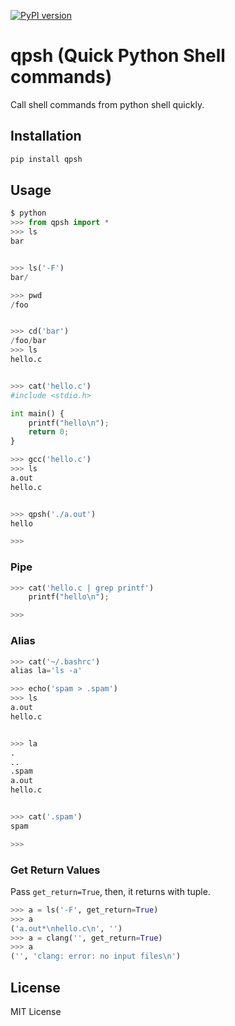 [![PyPI version](https://badge.fury.io/py/qpsh.svg)](https://badge.fury.io/py/qpsh)
# qpsh (Quick Python Shell commands)
Call shell commands from python shell quickly.

## Installation
```sh
pip install qpsh
```

## Usage
```python
$ python
>>> from qpsh import *
>>> ls
bar


>>> ls('-F')
bar/

>>> pwd
/foo


>>> cd('bar')
/foo/bar
>>> ls
hello.c


>>> cat('hello.c')
#include <stdio.h>

int main() {
    printf("hello\n");
    return 0;
}

>>> gcc('hello.c')
>>> ls
a.out
hello.c


>>> qpsh('./a.out')
hello

>>>
```

### Pipe
```python
>>> cat('hello.c | grep printf')
    printf("hello\n");

>>>
```

### Alias
```python
>>> cat('~/.bashrc')
alias la='ls -a'

>>> echo('spam > .spam')
>>> ls
a.out
hello.c


>>> la
.
..
.spam
a.out
hello.c


>>> cat('.spam')
spam

>>>
```

### Get Return Values

Pass `get_return=True`, then, it returns with tuple.

```python
>>> a = ls('-F', get_return=True)
>>> a
('a.out*\nhello.c\n', '')
>>> a = clang('', get_return=True)
>>> a
('', 'clang: error: no input files\n')
```

## License
MIT License
